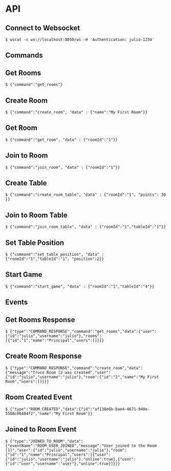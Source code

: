 
API
=
Connect to Websocket
-----
    $ wscat -c ws://localhost:8050/ws -H 'Authentication: julio-1234'


Commands
--------

Get Rooms
--------

    $ {"command":"get_rooms"}

    

Create Room
--------

    $ {"command":"create_room", "data" : {"name":"My First Room"}}
    

Get Room
--------
    $ {"command":"get_room", "data" : {"roomId":"1"}}


Join to Room
--------
    $ {"command":"join_room", "data" : {"roomId":"1"}}
    

Create Table
--------
    $ {"command":"create_room_table", "data" : {"roomId":"1", "points": 30 }}

Join to Room Table
--------
    $ {"command":"join_room_table", "data" : {"roomId":"1","tableId":"1"}}
    
Set Table Position
--------
    $ {"command":"set_table_position", "data" : {"roomId":"1","tableId":"1", "position":2}}

Start Game
--------
    
    $ {"command":"start_game", "data" : {"roomId":"1","tableId":"4"}}

    
Events
-------

Get Rooms Response
-------

    $ {"type":"COMMAND_RESPONSE","command":"get_rooms","data":{"user":{"id":"julio","username":"julio"},"rooms":[{"id":"1","name":"Principal","users":[]}]}


Create Room Response
------
    $ {"type":"COMMAND_RESPONSE","command":"create_room","data":{"message":"Truco Room [2 was created","user":{"id":"julio","username":"julio"},"room":{"id":"2","name":"My First Room","users":[]}}}

Room Created Event
-------    
    $ {"type":"ROOM_CREATED","data":{"id":"af138e6b-bae4-4671-940e-5508c06484f2","name":"My First Room"}}


Joined to Room Event
------

    $ {"type":"JOINED_TO_ROOM","data":{"eventName":"ROOM_USER_JOINED","message":"User joined to the Room [1]","user":{"id":"julio","username":"julio"},"room":{"id":"1","name":"Principal","users":[{"user":{"id":"julio","username":"julio"},"online":true},{"user":{"id":"user","username":"user"},"online":true}]}}}
